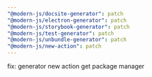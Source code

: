 ```yaml
---
"@modern-js/docsite-generator": patch
"@modern-js/electron-generator": patch
"@modern-js/storybook-generator": patch
"@modern-js/test-generator": patch
"@modern-js/unbundle-generator": patch
"@modern-js/new-action": patch
---
```


fix: generator new action get package manager
